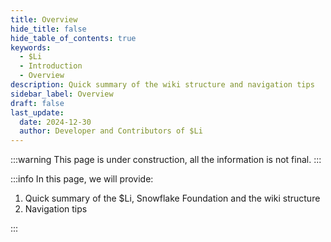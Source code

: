 ```yaml
---
title: Overview
hide_title: false
hide_table_of_contents: true
keywords:
  - $Li
  - Introduction
  - Overview
description: Quick summary of the wiki structure and navigation tips
sidebar_label: Overview
draft: false
last_update:
  date: 2024-12-30
  author: Developer and Contributors of $Li
---
```


:::warning
This page is under construction, all the information is not final.
:::

:::info
In this page, we will provide:

1. Quick summary of the $Li, Snowflake Foundation and the wiki structure
2. Navigation tips

:::
